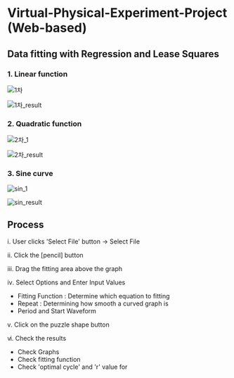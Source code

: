 # Virtual-Physical-Experiment-Project (Web-based)
## Data fitting with Regression and Lease Squares
### 1. Linear function

![1차](https://user-images.githubusercontent.com/62427558/131063635-d734d236-30e7-47f4-8054-68c0c1a156df.JPG)

![1차_result](https://user-images.githubusercontent.com/62427558/131063712-4905a121-7e13-41e6-916a-348c1dcc7303.JPG)

### 2. Quadratic function
 
![2차_1](https://user-images.githubusercontent.com/62427558/131063854-b893f332-53e2-4730-9174-0e0879328b29.JPG)

![2차_result](https://user-images.githubusercontent.com/62427558/131063879-5d50b177-01fd-4ff0-a851-6ff885012571.JPG)

### 3. Sine curve

![sin_1](https://user-images.githubusercontent.com/62427558/131063928-8bd6c281-28e9-4f89-bbc4-06384857a41d.JPG)

![sin_result](https://user-images.githubusercontent.com/62427558/131063944-bc6ef73e-6e96-4536-93dc-c4608d7e6a05.JPG)

## Process
ⅰ. User clicks 'Select File' button -> Select File


ⅱ. Click the [pencil] button


ⅲ. Drag the fitting area above the graph


ⅳ. Select Options and Enter Input Values


- Fitting Function : Determine which equation to fitting 
- Repeat : Determining how smooth a curved graph is
- Period and Start Waveform


ⅴ. Click on the puzzle shape button


ⅵ. Check the results


- Check Graphs
- Check fitting function
- Check 'optimal cycle' and 'r' value for 
